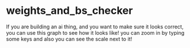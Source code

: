 # weights_and_bs_checker
If you are building an ai thing, and you want to make sure it looks correct, you can use this graph to see how it looks like! you can zoom in by typing some keys and also you can see the scale next to it!
